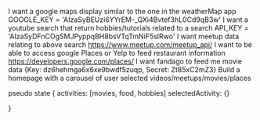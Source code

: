 I want a google maps display similar to the one in the weatherMap app GOOGLE_KEY = 'AIzaSyBEUzi6YYrEM-_QXi4Bvtef3hL0Cd9qB3w'
I want a youtube search that return hobbies/tutorials related to a search API_KEY = 'AIzaSyDFnCOgSMJPyppqBH8bsVTqTmNiF5sIRwo'
I want meetup data relating to above search <https://www.meetup.com/meetup_api/>
I want to be able to access google Places or Yelp to feed restaurant information <https://developers.google.com/places/>
I want fandago to feed me movie data {Key: dz6hehmga6x6xe9bwdf5zuqp, Secret: Zt85xC2mZ3}
Build a homepage with a carousel of user selected videos/meetups/movies/places


pseudo state {
    activities: [movies, food, hobbies]
    selectedActivity: {}

}